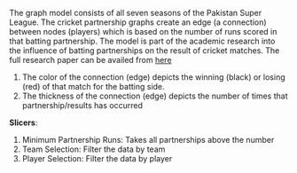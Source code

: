 The graph model consists of all seven seasons of the Pakistan Super League. The cricket partnership graphs create an edge (a connection) between nodes (players) which is based on the number of runs scored in that batting partnership. The model is part of the academic research into the influence of batting partnerships on the result of cricket matches. The full research paper can be availed from [here](/report.pdf)

1. The color of the connection (edge) depicts the winning (black) or losing (red) of that match for the batting side.
2. The thickness of the connection (edge) depicts the number of times that partnership/results has occurred

**Slicers**:

1. Minimum Partnership Runs: Takes all partnerships above the number
2. Team Selection: Filter the data by team
3. Player Selection: Filter the data by player
